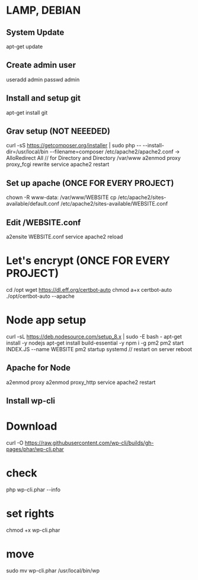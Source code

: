 # LAMP, DEBIAN

## System Update
apt-get update

## Create admin user
useradd admin
passwd admin

## Install and setup git
apt-get install git

## Grav setup (NOT NEEEDED)
curl -sS https://getcomposer.org/installer | sudo php -- --install-dir=/usr/local/bin --filename=composer
/etc/apache2/apache2.conf -> AlloRedirect All // for Directory and Directory /var/www
a2enmod proxy proxy_fcgi rewrite
service apache2 restart

## Set up apache (ONCE FOR EVERY PROJECT)
chown -R www-data: /var/www/WEBSITE
cp /etc/apache2/sites-available/default.conf /etc/apache2/sites-available/WEBSITE.conf
## Edit /WEBSITE.conf
a2ensite WEBSITE.conf
service apache2 reload

# Let's encrypt (ONCE FOR EVERY PROJECT)
cd /opt
wget https://dl.eff.org/certbot-auto
chmod a+x certbot-auto
./opt/certbot-auto --apache

# Node app setup
curl -sL https://deb.nodesource.com/setup_8.x | sudo -E bash -
apt-get install -y nodejs
apt-get install build-essential -y
npm i -g pm2
pm2 start INDEX.JS --name WEBSITE
pm2 startup systemd // restart on server reboot
## Apache for Node
a2enmod proxy
a2enmod proxy_http
service apache2 restart


## Install wp-cli

# Download
curl -O https://raw.githubusercontent.com/wp-cli/builds/gh-pages/phar/wp-cli.phar
# check
php wp-cli.phar --info
# set rights
chmod +x wp-cli.phar
# move
sudo mv wp-cli.phar /usr/local/bin/wp
